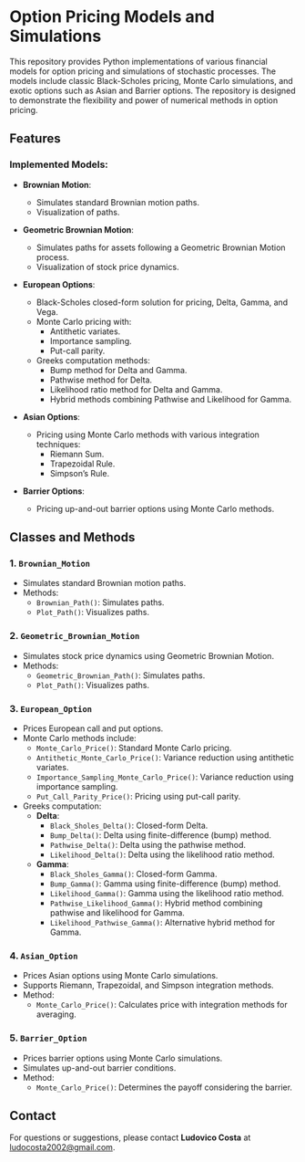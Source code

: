 # Option Pricing Models and Simulations

This repository provides Python implementations of various financial models for option pricing and simulations of stochastic processes. The models include classic Black-Scholes pricing, Monte Carlo simulations, and exotic options such as Asian and Barrier options. The repository is designed to demonstrate the flexibility and power of numerical methods in option pricing.

## Features

### Implemented Models:
- **Brownian Motion**:
  - Simulates standard Brownian motion paths.
  - Visualization of paths.

- **Geometric Brownian Motion**:
  - Simulates paths for assets following a Geometric Brownian Motion process.
  - Visualization of stock price dynamics.

- **European Options**:
  - Black-Scholes closed-form solution for pricing, Delta, Gamma, and Vega.
  - Monte Carlo pricing with:
    - Antithetic variates.
    - Importance sampling.
    - Put-call parity.
  - Greeks computation methods:
    - Bump method for Delta and Gamma.
    - Pathwise method for Delta.
    - Likelihood ratio method for Delta and Gamma.
    - Hybrid methods combining Pathwise and Likelihood for Gamma.

- **Asian Options**:
  - Pricing using Monte Carlo methods with various integration techniques:
    - Riemann Sum.
    - Trapezoidal Rule.
    - Simpson’s Rule.

- **Barrier Options**:
  - Pricing up-and-out barrier options using Monte Carlo methods.

## Classes and Methods

### 1. `Brownian_Motion`
- Simulates standard Brownian motion paths.
- Methods:
  - `Brownian_Path()`: Simulates paths.
  - `Plot_Path()`: Visualizes paths.

### 2. `Geometric_Brownian_Motion`
- Simulates stock price dynamics using Geometric Brownian Motion.
- Methods:
  - `Geometric_Brownian_Path()`: Simulates paths.
  - `Plot_Path()`: Visualizes paths.

### 3. `European_Option`
- Prices European call and put options.
- Monte Carlo methods include:
  - `Monte_Carlo_Price()`: Standard Monte Carlo pricing.
  - `Antithetic_Monte_Carlo_Price()`: Variance reduction using antithetic variates.
  - `Importance_Sampling_Monte_Carlo_Price()`: Variance reduction using importance sampling.
  - `Put_Call_Parity_Price()`: Pricing using put-call parity.
- Greeks computation:
  - **Delta**:
    - `Black_Sholes_Delta()`: Closed-form Delta.
    - `Bump_Delta()`: Delta using finite-difference (bump) method.
    - `Pathwise_Delta()`: Delta using the pathwise method.
    - `Likelihood_Delta()`: Delta using the likelihood ratio method.
  - **Gamma**:
    - `Black_Sholes_Gamma()`: Closed-form Gamma.
    - `Bump_Gamma()`: Gamma using finite-difference (bump) method.
    - `Likelihood_Gamma()`: Gamma using the likelihood ratio method.
    - `Pathwise_Likelihood_Gamma()`: Hybrid method combining pathwise and likelihood for Gamma.
    - `Likelihood_Pathwise_Gamma()`: Alternative hybrid method for Gamma.

### 4. `Asian_Option`
- Prices Asian options using Monte Carlo simulations.
- Supports Riemann, Trapezoidal, and Simpson integration methods.
- Method:
  - `Monte_Carlo_Price()`: Calculates price with integration methods for averaging.

### 5. `Barrier_Option`
- Prices barrier options using Monte Carlo simulations.
- Simulates up-and-out barrier conditions.
- Method:
  - `Monte_Carlo_Price()`: Determines the payoff considering the barrier.

## Contact

For questions or suggestions, please contact **Ludovico Costa** at ludocosta2002@gmail.com.
